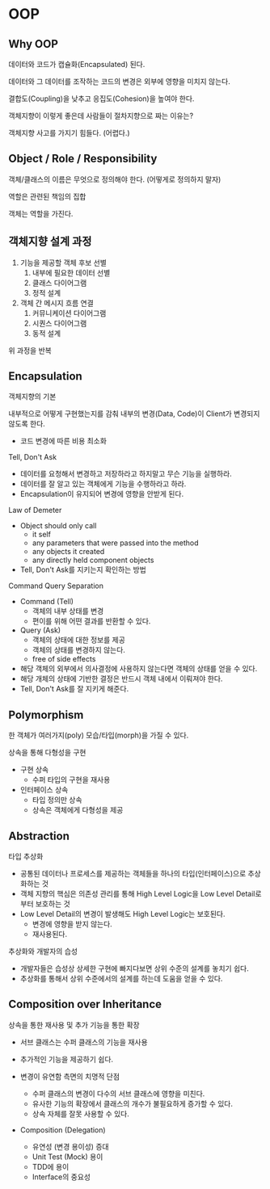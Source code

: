 # OOP

## Why OOP

데이터와 코드가 캡슐화(Encapsulated) 된다.

데이터와 그 데이터를 조작하는 코드의 변경은 외부에 영향을 미치지 않는다.

결합도(Coupling)을 낮추고 응집도(Cohesion)을 높여야 한다.


객체지향이 이렇게 좋은데 사람들이 절차지향으로 짜는 이유는?

객체지향 사고를 가지기 힘들다. (어렵다.)



## Object / Role / Responsibility

객체/클래스의 이름은 무엇으로 정의해야 한다. (어떻게로 정의하지 말자)

역할은 관련된 책임의 집합

객체는 역할을 가진다.



## 객체지향 설계 과정

1. 기능을 제공할 객체 후보 선별
   1. 내부에 필요한 데이터 선별
   2. 클래스 다이어그램
   3. 정적 설계
2. 객체 간 메시지 흐름 연결
   1. 커뮤니케이션 다이어그램
   2. 시퀀스 다이어그램
   3. 동적 설계

위 과정을 반복



## Encapsulation

객체지향의 기본

내부적으로 어떻게 구현했는지를 감춰 내부의 변경(Data, Code)이 Client가 변경되지 않도록 한다.

- 코드 변경에 따른 비용 최소화

Tell, Don't Ask

- 데이터를 요청해서 변경하고 저장하라고 하지말고 무슨 기능을 실행하라.
- 데이터를 잘 알고 있는 객체에게 기능을 수행하라고 하라.
- Encapsulation이 유지되어 변경에 영향을 안받게 된다.

Law of Demeter

- Object should only call
  - it self
  - any parameters that were passed into the method
  - any objects it created
  - any directly held component objects
- Tell, Don't Ask를 지키는지 확인하는 방법

Command Query Separation

- Command (Tell)
  - 객체의 내부 상태를 변경
  - 편이를 위해 어떤 결과를 반환할 수 있다.
- Query (Ask)
  - 객체의 상태에 대한 정보를 제공
  - 객체의 상태를 변경하지 않는다.
  - free of side effects
- 해당 객체의 외부에서 의사결정에 사용하지 않는다면 객체의 상태를 얻을 수 있다.
- 해당 개체의 상태에 기반한 결정은 반드시 객체 내에서 이뤄져야 한다.
- Tell, Don't Ask를 잘 지키게 해준다.



## Polymorphism

한 객체가 여러가지(poly) 모습/타입(morph)을 가질 수 있다.

상속을 통해 다형성을 구현

- 구현 상속
  - 수퍼 타입의 구현을 재사용
- 인터페이스 상속
  - 타입 정의만 상속
  - 상속은 객체에게 다형성을 제공



## Abstraction

타입 추상화

- 공통된 데이터나 프로세스를 제공하는 객체들을 하나의 타입(인터페이스)으로 추상화하는 것
- 객체 지향의 핵심은 의존성 관리를 통해 High Level Logic을 Low Level Detail로 부터 보호하는 것
- Low Level Detail의 변경이 발생해도 High Level Logic는 보호된다.
  - 변경에 영향을 받지 않는다.
  - 재사용된다.


추상화와 개발자의 습성

- 개발자들은 습성상 상세한 구현에 빠지다보면 상위 수준의 설계를 놓치기 쉽다.
- 추상화를 통해서 상위 수준에서의 설계를 하는데 도움을 얻을 수 있다.



## Composition over Inheritance

상속을 통한 재사용 및 추가 기능을 통한 확장

- 서브 클래스는 수퍼 클래스의 기능을 재사용
- 추가적인 기능을 제공하기 쉽다.
- 변경이 유연함 측면의 치명적 단점
  - 수퍼 클래스의 변경이 다수의 서브 클래스에 영향을 미친다.
  - 유사한 기능의 확장에서 클래스의 개수가 불필요하게 증가할 수 있다.
  - 상속 자체를 잘못 사용할 수 있다.

- Composition (Delegation)
  - 유연성 (변경 용이성) 증대
  - Unit Test (Mock) 용이
  - TDD에 용이
  - Interface의 중요성

    
